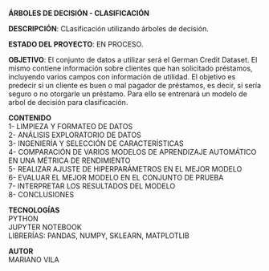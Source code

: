 **ÁRBOLES DE DECISIÓN - CLASIFICACIÓN**    

**DESCRIPCIÓN**: CLasificación utilizando árboles de decisión.    

**ESTADO DEL PROYECTO**: EN PROCESO.    

**OBJETIVO**: El conjunto de datos a utilizar será el German Credit Dataset. El mismo contiene información sobre clientes que han solicitado préstamos, incluyendo varios campos con información de utilidad. El objetivo es predecir si un cliente es buen o mal pagador de préstamos, es decir, si sería seguro o no otorgarle un préstamo. Para ello se entrenará un modelo de arbol de decisión para clasificación.      

**CONTENIDO**  
1- LIMPIEZA Y FORMATEO DE DATOS  
2- ANÁLISIS EXPLORATORIO DE DATOS  
3- INGENIERÍA Y SELECCIÓN DE CARACTERÍSTICAS  
4- COMPARACIÓN DE VARIOS MODELOS DE APRENDIZAJE AUTOMÁTICO EN UNA MÉTRICA DE RENDIMIENTO  
5- REALIZAR AJUSTE DE HIPERPARÁMETROS EN EL MEJOR MODELO  
6- EVALUAR EL MEJOR MODELO EN EL CONJUNTO DE PRUEBA  
7- INTERPRETAR LOS RESULTADOS DEL MODELO  
8- CONCLUSIONES      
    
**TECNOLOGÍAS**  
PYTHON  
JUPYTER NOTEBOOK  
LIBRERÍAS: PANDAS, NUMPY, SKLEARN, MATPLOTLIB   

**AUTOR**  
MARIANO VILA
